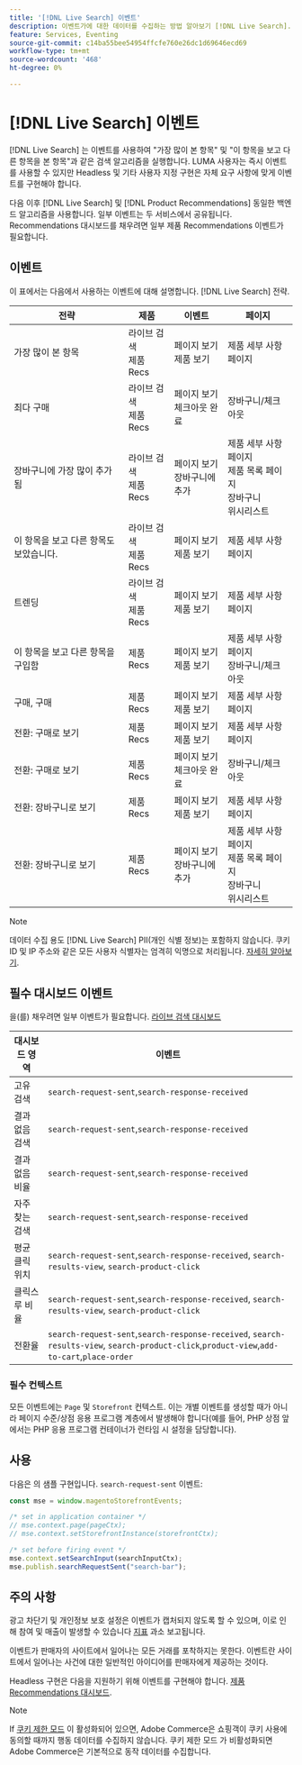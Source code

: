 ```yaml
---
title: '[!DNL Live Search] 이벤트'
description: 이벤트가에 대한 데이터를 수집하는 방법 알아보기 [!DNL Live Search].
feature: Services, Eventing
source-git-commit: c14ba55bee54954ffcfe760e26dc1d69646ecd69
workflow-type: tm+mt
source-wordcount: '468'
ht-degree: 0%

---
```


# [!DNL Live Search] 이벤트

[!DNL Live Search] 는 이벤트를 사용하여 &quot;가장 많이 본 항목&quot; 및 &quot;이 항목을 보고 다른 항목을 본 항목&quot;과 같은 검색 알고리즘을 실행합니다. LUMA 사용자는 즉시 이벤트를 사용할 수 있지만 Headless 및 기타 사용자 지정 구현은 자체 요구 사항에 맞게 이벤트를 구현해야 합니다.

다음 이후 [!DNL Live Search] 및 [!DNL Product Recommendations] 동일한 백엔드 알고리즘을 사용합니다. 일부 이벤트는 두 서비스에서 공유됩니다. Recommendations 대시보드를 채우려면 일부 제품 Recommendations 이벤트가 필요합니다.

## 이벤트

이 표에서는 다음에서 사용하는 이벤트에 대해 설명합니다. [!DNL Live Search] 전략.

| 전략 | 제품 | 이벤트 | 페이지 |
| --- | --- | --- | ---|
| 가장 많이 본 항목 | 라이브 검색<br>제품 Recs | 페이지 보기<br>제품 보기 | 제품 세부 사항 페이지 |
| 최다 구매 | 라이브 검색<br>제품 Recs | 페이지 보기<br>체크아웃 완료 | 장바구니/체크아웃 |
| 장바구니에 가장 많이 추가됨 | 라이브 검색<br>제품 Recs | 페이지 보기<br>장바구니에 추가 | 제품 세부 사항 페이지<br>제품 목록 페이지<br>장바구니<br>위시리스트 |
| 이 항목을 보고 다른 항목도 보았습니다. | 라이브 검색<br>제품 Recs | 페이지 보기<br>제품 보기 | 제품 세부 사항 페이지 |
| 트렌딩 | 라이브 검색<br>제품 Recs | 페이지 보기<br>제품 보기 | 제품 세부 사항 페이지 |
| 이 항목을 보고 다른 항목을 구입함 | 제품 Recs | 페이지 보기<br>제품 보기 | 제품 세부 사항 페이지<br>장바구니/체크아웃 |
| 구매, 구매 | 제품 Recs | 페이지 보기<br>제품 보기 | 제품 세부 사항 페이지 |
| 전환: 구매로 보기 | 제품 Recs | 페이지 보기<br>제품 보기 | 제품 세부 사항 페이지 |
| 전환: 구매로 보기 | 제품 Recs | 페이지 보기<br>체크아웃 완료 | 장바구니/체크아웃 |
| 전환: 장바구니로 보기 | 제품 Recs | 페이지 보기<br>제품 보기 | 제품 세부 사항 페이지 |
| 전환: 장바구니로 보기 | 제품 Recs | 페이지 보기<br>장바구니에 추가 | 제품 세부 사항 페이지<br>제품 목록 페이지<br>장바구니<br>위시리스트 |

>[!NOTE]
>
>데이터 수집 용도 [!DNL Live Search] PII(개인 식별 정보)는 포함하지 않습니다. 쿠키 ID 및 IP 주소와 같은 모든 사용자 식별자는 엄격히 익명으로 처리됩니다. [자세히 알아보기](https://www.adobe.com/privacy/experience-cloud.html).

## 필수 대시보드 이벤트

을(를) 채우려면 일부 이벤트가 필요합니다. [라이브 검색 대시보드](https://experienceleague.adobe.com/docs/commerce-merchant-services/live-search/live-search-admin/performance.html)

| 대시보드 영역 | 이벤트 |
| ----- | ---- | 
| 고유 검색 | `search-request-sent`,`search-response-received` |
| 결과 없음 검색 | `search-request-sent`,`search-response-received` |
| 결과 없음 비율 | `search-request-sent`,`search-response-received` |
| 자주 찾는 검색 | `search-request-sent`,`search-response-received` |
| 평균 클릭 위치 | `search-request-sent`,`search-response-received`, `search-results-view`, `search-product-click` |
| 클릭스루 비율 | `search-request-sent`,`search-response-received`, `search-results-view`, `search-product-click` |
| 전환율 | `search-request-sent`,`search-response-received`, `search-results-view`, `search-product-click`,`product-view`,`add-to-cart`,`place-order` |

### 필수 컨텍스트

모든 이벤트에는 `Page` 및 `Storefront` 컨텍스트. 이는 개별 이벤트를 생성할 때가 아니라 페이지 수준/상점 응용 프로그램 계층에서 발생해야 합니다(예를 들어, PHP 상점 앞에서는 PHP 응용 프로그램 컨테이너가 런타임 시 설정을 담당합니다).

## 사용

다음은 의 샘플 구현입니다. `search-request-sent` 이벤트:

```javascript
const mse = window.magentoStorefrontEvents;

/* set in application container */
// mse.context.page(pageCtx);
// mse.context.setStorefrontInstance(storefrontCtx);

/* set before firing event */
mse.context.setSearchInput(searchInputCtx);
mse.publish.searchRequestSent("search-bar");
```

## 주의 사항

광고 차단기 및 개인정보 보호 설정은 이벤트가 캡처되지 않도록 할 수 있으며, 이로 인해 참여 및 매출이 발생할 수 있습니다 [지표](workspace.md) 과소 보고됩니다.

이벤트가 판매자의 사이트에서 일어나는 모든 거래를 포착하지는 못한다. 이벤트란 사이트에서 일어나는 사건에 대한 일반적인 아이디어를 판매자에게 제공하는 것이다.

Headless 구현은 다음을 지원하기 위해 이벤트를 구현해야 합니다. [제품 Recommendations 대시보드](../product-recommendations/events.md).

>[!NOTE]
>
>If [쿠키 제한 모드](https://experienceleague.adobe.com/docs/commerce-admin/start/compliance/privacy/compliance-cookie-law.html) 이 활성화되어 있으면, Adobe Commerce은 쇼핑객이 쿠키 사용에 동의할 때까지 행동 데이터를 수집하지 않습니다. 쿠키 제한 모드 가 비활성화되면 Adobe Commerce은 기본적으로 동작 데이터를 수집합니다.

